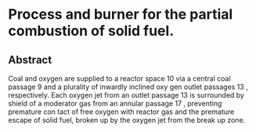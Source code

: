 # Process and burner for the partial combustion of solid fuel.

## Abstract
Coal and oxygen are supplied to a reactor space 10 via a central coal passage 9 and a plurality of inwardly inclined oxy gen outlet passages 13 , respectively. Each oxygen jet from an outlet passage 13 is surrounded by shield of a moderator gas from an annular passage 17 , preventing premature con tact of free oxygen with reactor gas and the premature escape of solid fuel, broken up by the oxygen jet from the break up zone.